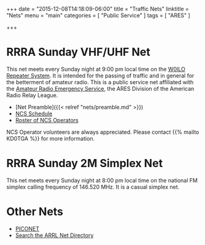 +++
date = "2015-12-08T14:18:09-06:00"
title = "Traffic Nets"
linktitle = "Nets"
menu = "main"
categories = [ "Public Service" ]
tags = [ "ARES" ]

+++


# RRRA Sunday VHF/UHF Net

This net meets every Sunday night at 9:00 pm local time on the
[W0ILO Repeater System](/radios/#w0ilo-repeaters). It is intended for the
passing of traffic and in general for the betterment of amateur radio.
This is a public service net affiliated with the [Amateur Radio Emergency
Service](http://www.arrl.org/ares), the ARES Division of the American Radio Relay League.

* [Net Preamble]({{< relref "nets/preamble.md" >}})
* [NCS Schedule](/dates/ncs-schedule/)
* [Roster of NCS Operators](/ncs/)

NCS Operator volunteers are always appreciated. Please contact
{{% mailto KD0TGA %}} for more information.

# RRRA Sunday 2M Simplex Net

This net meets every Sunday night at 8:00 pm local time on the national
FM simplex calling frequency of 146.520 MHz. It is a casual simplex net.

# Other Nets

* [PICONET](http://piconet3925.com/)
* [Search the ARRL Net Directory](http://www.arrl.org/resources/nets/client/netsearch.html)

